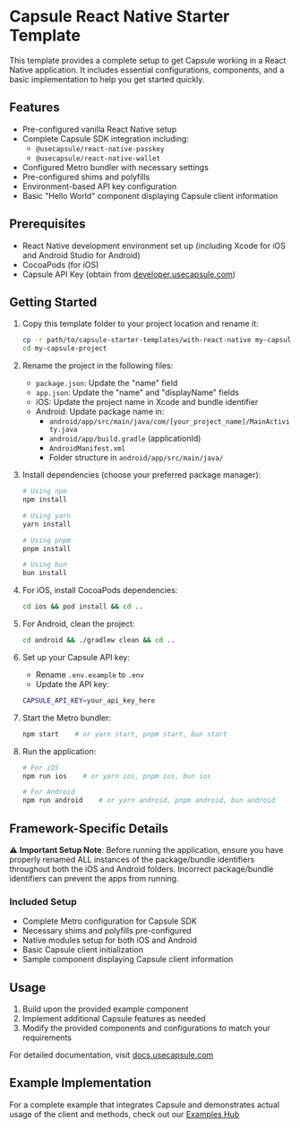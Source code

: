 # Capsule React Native Starter Template

This template provides a complete setup to get Capsule working in a React Native application. It includes essential configurations, components, and a basic implementation to help you get started quickly.

## Features

- Pre-configured vanilla React Native setup
- Complete Capsule SDK integration including:
  - `@usecapsule/react-native-passkey`
  - `@usecapsule/react-native-wallet`
- Configured Metro bundler with necessary settings
- Pre-configured shims and polyfills
- Environment-based API key configuration
- Basic "Hello World" component displaying Capsule client information

## Prerequisites

- React Native development environment set up (including Xcode for iOS and Android Studio for Android)
- CocoaPods (for iOS)
- Capsule API Key (obtain from [developer.usecapsule.com](https://developer.usecapsule.com))

## Getting Started

1. Copy this template folder to your project location and rename it:

   ```bash
   cp -r path/to/capsule-starter-templates/with-react-native my-capsule-project
   cd my-capsule-project
   ```

2. Rename the project in the following files:

   - `package.json`: Update the "name" field
   - `app.json`: Update the "name" and "displayName" fields
   - iOS: Update the project name in Xcode and bundle identifier
   - Android: Update package name in:
     - `android/app/src/main/java/com/[your_project_name]/MainActivity.java`
     - `android/app/build.gradle` (applicationId)
     - `AndroidManifest.xml`
     - Folder structure in `android/app/src/main/java/`

3. Install dependencies (choose your preferred package manager):

   ```bash
   # Using npm
   npm install

   # Using yarn
   yarn install

   # Using pnpm
   pnpm install

   # Using bun
   bun install
   ```

4. For iOS, install CocoaPods dependencies:

   ```bash
   cd ios && pod install && cd ..
   ```

5. For Android, clean the project:

   ```bash
   cd android && ./gradlew clean && cd ..
   ```

6. Set up your Capsule API key:

   - Rename `.env.example` to `.env`
   - Update the API key:

   ```bash
   CAPSULE_API_KEY=your_api_key_here
   ```

7. Start the Metro bundler:

   ```bash
   npm start    # or yarn start, pnpm start, bun start
   ```

8. Run the application:

   ```bash
   # For iOS
   npm run ios    # or yarn ios, pnpm ios, bun ios

   # For Android
   npm run android    # or yarn android, pnpm android, bun android
   ```

## Framework-Specific Details

⚠️ **Important Setup Note**: Before running the application, ensure you have properly renamed ALL instances of the package/bundle identifiers throughout both the iOS and Android folders. Incorrect package/bundle identifiers can prevent the apps from running.

### Included Setup

- Complete Metro configuration for Capsule SDK
- Necessary shims and polyfills pre-configured
- Native modules setup for both iOS and Android
- Basic Capsule client initialization
- Sample component displaying Capsule client information

## Usage

1. Build upon the provided example component
2. Implement additional Capsule features as needed
3. Modify the provided components and configurations to match your requirements

For detailed documentation, visit [docs.usecapsule.com](https://docs.usecapsule.com)

## Example Implementation

For a complete example that integrates Capsule and demonstrates actual usage of the client and methods, check out our [Examples Hub](https://github.com/capsule-org/examples-hub/tree/main/mobile/with-react-native)
